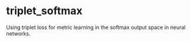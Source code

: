 # triplet_softmax
Using triplet loss for metric learning in the softmax output space in neural networks. 
